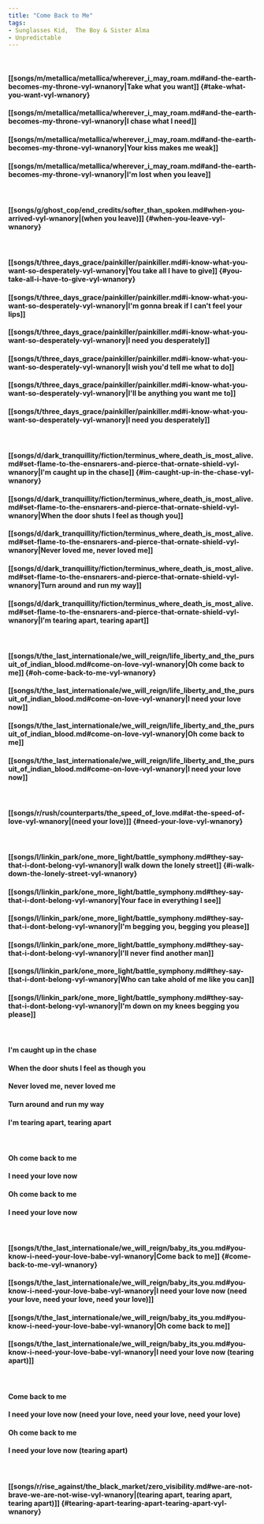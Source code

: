 ```yaml
---
title: "Come Back to Me"
tags:
- Sunglasses Kid,  The Boy & Sister Alma
- Unpredictable
---
```

&nbsp;
#### [[songs/m/metallica/metallica/wherever_i_may_roam.md#and-the-earth-becomes-my-throne-vyl-wnanory|Take what you want]] {#take-what-you-want-vyl-wnanory}
#### [[songs/m/metallica/metallica/wherever_i_may_roam.md#and-the-earth-becomes-my-throne-vyl-wnanory|I chase what I need]]
#### [[songs/m/metallica/metallica/wherever_i_may_roam.md#and-the-earth-becomes-my-throne-vyl-wnanory|Your kiss makes me weak]]
#### [[songs/m/metallica/metallica/wherever_i_may_roam.md#and-the-earth-becomes-my-throne-vyl-wnanory|I'm lost when you leave]]
&nbsp;
#### [[songs/g/ghost_cop/end_credits/softer_than_spoken.md#when-you-arrived-vyl-wnanory|(when you leave)]] {#when-you-leave-vyl-wnanory}
&nbsp;
#### [[songs/t/three_days_grace/painkiller/painkiller.md#i-know-what-you-want-so-desperately-vyl-wnanory|You take all I have to give]] {#you-take-all-i-have-to-give-vyl-wnanory}
#### [[songs/t/three_days_grace/painkiller/painkiller.md#i-know-what-you-want-so-desperately-vyl-wnanory|I'm gonna break if I can't feel your lips]]
#### [[songs/t/three_days_grace/painkiller/painkiller.md#i-know-what-you-want-so-desperately-vyl-wnanory|I need you desperately]]
#### [[songs/t/three_days_grace/painkiller/painkiller.md#i-know-what-you-want-so-desperately-vyl-wnanory|I wish you'd tell me what to do]]
#### [[songs/t/three_days_grace/painkiller/painkiller.md#i-know-what-you-want-so-desperately-vyl-wnanory|I'll be anything you want me to]]
#### [[songs/t/three_days_grace/painkiller/painkiller.md#i-know-what-you-want-so-desperately-vyl-wnanory|I need you desperately]]
&nbsp;
#### [[songs/d/dark_tranquillity/fiction/terminus_where_death_is_most_alive.md#set-flame-to-the-ensnarers-and-pierce-that-ornate-shield-vyl-wnanory|I'm caught up in the chase]] {#im-caught-up-in-the-chase-vyl-wnanory}
#### [[songs/d/dark_tranquillity/fiction/terminus_where_death_is_most_alive.md#set-flame-to-the-ensnarers-and-pierce-that-ornate-shield-vyl-wnanory|When the door shuts I feel as though you]]
#### [[songs/d/dark_tranquillity/fiction/terminus_where_death_is_most_alive.md#set-flame-to-the-ensnarers-and-pierce-that-ornate-shield-vyl-wnanory|Never loved me, never loved me]]
#### [[songs/d/dark_tranquillity/fiction/terminus_where_death_is_most_alive.md#set-flame-to-the-ensnarers-and-pierce-that-ornate-shield-vyl-wnanory|Turn around and run my way]]
#### [[songs/d/dark_tranquillity/fiction/terminus_where_death_is_most_alive.md#set-flame-to-the-ensnarers-and-pierce-that-ornate-shield-vyl-wnanory|I'm tearing apart, tearing apart]]
&nbsp;
#### [[songs/t/the_last_internationale/we_will_reign/life_liberty_and_the_pursuit_of_indian_blood.md#come-on-love-vyl-wnanory|Oh come back to me]] {#oh-come-back-to-me-vyl-wnanory}
#### [[songs/t/the_last_internationale/we_will_reign/life_liberty_and_the_pursuit_of_indian_blood.md#come-on-love-vyl-wnanory|I need your love now]]
#### [[songs/t/the_last_internationale/we_will_reign/life_liberty_and_the_pursuit_of_indian_blood.md#come-on-love-vyl-wnanory|Oh come back to me]]
#### [[songs/t/the_last_internationale/we_will_reign/life_liberty_and_the_pursuit_of_indian_blood.md#come-on-love-vyl-wnanory|I need your love now]]
&nbsp;
#### [[songs/r/rush/counterparts/the_speed_of_love.md#at-the-speed-of-love-vyl-wnanory|(need your love)]] {#need-your-love-vyl-wnanory}
&nbsp;
#### [[songs/l/linkin_park/one_more_light/battle_symphony.md#they-say-that-i-dont-belong-vyl-wnanory|I walk down the lonely street]] {#i-walk-down-the-lonely-street-vyl-wnanory}
#### [[songs/l/linkin_park/one_more_light/battle_symphony.md#they-say-that-i-dont-belong-vyl-wnanory|Your face in everything I see]]
#### [[songs/l/linkin_park/one_more_light/battle_symphony.md#they-say-that-i-dont-belong-vyl-wnanory|I'm begging you, begging you please]]
#### [[songs/l/linkin_park/one_more_light/battle_symphony.md#they-say-that-i-dont-belong-vyl-wnanory|I'll never find another man]]
#### [[songs/l/linkin_park/one_more_light/battle_symphony.md#they-say-that-i-dont-belong-vyl-wnanory|Who can take ahold of me like you can]]
#### [[songs/l/linkin_park/one_more_light/battle_symphony.md#they-say-that-i-dont-belong-vyl-wnanory|I'm down on my knees begging you please]]
&nbsp;
#### I'm caught up in the chase
#### When the door shuts I feel as though you
#### Never loved me, never loved me
#### Turn around and run my way
#### I'm tearing apart, tearing apart
&nbsp;
#### Oh come back to me
#### I need your love now
#### Oh come back to me
#### I need your love now
&nbsp;
#### [[songs/t/the_last_internationale/we_will_reign/baby_its_you.md#you-know-i-need-your-love-babe-vyl-wnanory|Come back to me]] {#come-back-to-me-vyl-wnanory}
#### [[songs/t/the_last_internationale/we_will_reign/baby_its_you.md#you-know-i-need-your-love-babe-vyl-wnanory|I need your love now (need your love, need your love, need your love)]]
#### [[songs/t/the_last_internationale/we_will_reign/baby_its_you.md#you-know-i-need-your-love-babe-vyl-wnanory|Oh come back to me]]
#### [[songs/t/the_last_internationale/we_will_reign/baby_its_you.md#you-know-i-need-your-love-babe-vyl-wnanory|I need your love now (tearing apart)]]
&nbsp;
#### Come back to me
#### I need your love now (need your love, need your love, need your love)
#### Oh come back to me
#### I need your love now (tearing apart)
&nbsp;
#### [[songs/r/rise_against/the_black_market/zero_visibility.md#we-are-not-brave-we-are-not-wise-vyl-wnanory|(tearing apart, tearing apart, tearing apart)]] {#tearing-apart-tearing-apart-tearing-apart-vyl-wnanory}
